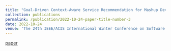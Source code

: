 ```yaml
---
title: "Goal-Driven Context-Aware Service Recommendation for Mashup Development"
collection: publications
permalink: /publication/2022-10-24-paper-title-number-3
date: 2022-10-24
venue: 'The 24th IEEE/ACIS International Winter Conference on Software Engineering, Artificial Intelligence, Networking and Parallel/Distributed Computing (SNPD2022-Winter) '
---
```


[paper](https://arxiv.org/pdf/2205.11771)
